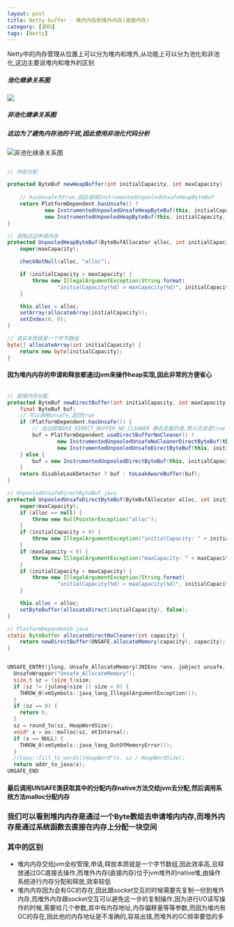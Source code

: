 ```yaml
---
layout: post
title: Netty buffer - 堆内内存和堆外内存(直接内存)
category: [源码]
tags: [Netty]
---
```


Netty中的内存管理从位置上可以分为堆内和堆外,从功能上可以分为池化和非池化,这边主要说堆内和堆外的区别

##### 池化继承关系图

![](http://pic.woowen.com/netty%20reference%20count.png)


##### 非池化继承关系图

##### 这边为了避免内存池的干扰,因此使用非池化代码分析

![非池化继承关系图](http://pic.woowen.com/netty%20unpool%20referencecount.png)


```JAVA

// 内存分配

protected ByteBuf newHeapBuffer(int initialCapacity, int maxCapacity) {
	
	// hasUnsafe为true,因此调用InstrumentedUnpooledUnsafeHeapByteBuf
    return PlatformDependent.hasUnsafe() ?
            new InstrumentedUnpooledUnsafeHeapByteBuf(this, initialCapacity, maxCapacity) :
            new InstrumentedUnpooledHeapByteBuf(this, initialCapacity, maxCapacity);
}

// 调用这边申请内存
protected UnpooledHeapByteBuf(ByteBufAllocator alloc, int initialCapacity, int maxCapacity) {
    super(maxCapacity);

    checkNotNull(alloc, "alloc");

    if (initialCapacity > maxCapacity) {
        throw new IllegalArgumentException(String.format(
                "initialCapacity(%d) > maxCapacity(%d)", initialCapacity, maxCapacity));
    }

    this.alloc = alloc;
    setArray(allocateArray(initialCapacity));
    setIndex(0, 0);
}

// 其实本质就是一个字节数组
byte[] allocateArray(int initialCapacity) {
    return new byte[initialCapacity];
}

```

#### 因为堆内内存的申请和释放都通过jvm来操作heap实现,因此非常的方便省心


```JAVA

// 直接内存分配
protected ByteBuf newDirectBuffer(int initialCapacity, int maxCapacity) {
    final ByteBuf buf;
    // 可以调用unsafe,返回true
    if (PlatformDependent.hasUnsafe()) {
    	// 这边获取USE_DIRECT_BUFFER_NO_CLEANER 静态变量的值,默认应该是true
        buf = PlatformDependent.useDirectBufferNoCleaner() ?
                new InstrumentedUnpooledUnsafeNoCleanerDirectByteBuf(this, initialCapacity, maxCapacity) :
                new InstrumentedUnpooledUnsafeDirectByteBuf(this, initialCapacity, maxCapacity);
    } else {
        buf = new InstrumentedUnpooledDirectByteBuf(this, initialCapacity, maxCapacity);
    }
    return disableLeakDetector ? buf : toLeakAwareBuffer(buf);
}

// UnpooledUnsafeDirectByteBuf.java
protected UnpooledUnsafeDirectByteBuf(ByteBufAllocator alloc, int initialCapacity, int maxCapacity) {
    super(maxCapacity);
    if (alloc == null) {
        throw new NullPointerException("alloc");
    }
    if (initialCapacity < 0) {
        throw new IllegalArgumentException("initialCapacity: " + initialCapacity);
    }
    if (maxCapacity < 0) {
        throw new IllegalArgumentException("maxCapacity: " + maxCapacity);
    }
    if (initialCapacity > maxCapacity) {
        throw new IllegalArgumentException(String.format(
                "initialCapacity(%d) > maxCapacity(%d)", initialCapacity, maxCapacity));
    }

    this.alloc = alloc;
    setByteBuffer(allocateDirect(initialCapacity), false);
}

// PlatformDependent0.java
static ByteBuffer allocateDirectNoCleaner(int capacity) {
    return newDirectBuffer(UNSAFE.allocateMemory(capacity), capacity);
}

```

```C

UNSAFE_ENTRY(jlong, Unsafe_AllocateMemory(JNIEnv *env, jobject unsafe, jlong size))
  UnsafeWrapper("Unsafe_AllocateMemory");
  size_t sz = (size_t)size;
  if (sz != (julong)size || size < 0) {
    THROW_0(vmSymbols::java_lang_IllegalArgumentException());
  }
  if (sz == 0) {
    return 0;
  }
  sz = round_to(sz, HeapWordSize);
  void* x = os::malloc(sz, mtInternal);
  if (x == NULL) {
    THROW_0(vmSymbols::java_lang_OutOfMemoryError());
  }
  //Copy::fill_to_words((HeapWord*)x, sz / HeapWordSize);
  return addr_to_java(x);
UNSAFE_END

```

#### 最后调用UNSAFE类获取其中的分配内存native方法交给jvm去分配,然后调用系统方法malloc分配内存

### 我们可以看到堆内内存是通过一个Byte数组去申请堆内内存,而堆外内存是通过系统函数去直接在内存上分配一块空间

### 其中的区别

* 堆内内存交给jvm全权管理,申请,释放本质就是一个字节数组,因此效率高,且释放通过GC直接去操作,而堆外内存(直接内存)位于jvm堆外的native堆,由操作系统进行内存分配和释放,效率较低
* 堆内内存因为会有GC的存在,因此跟socket交互的时候需要先复制一份到堆外内存,而堆外内存跟socket交互可以避免这一步的复制操作,因为进行I/O读写操作的时候,需要给几个参数,其中有内存地址,内存偏移量等等参数,而因为堆内有GC的存在,因此他的内存地址是不准确的,容易出错,而堆外的GC频率要低的多

